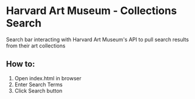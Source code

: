 <h1>Harvard Art Museum - Collections Search</h2>
<p>Search bar interacting with Harvard Art Museum's API to pull search results from their art collections</p>
<h2>How to:</h2>
<ol>
  <li>Open index.html in browser</li>
  <li>Enter Search Terms</li>
  <li>Click Search button</li>
</ol>
